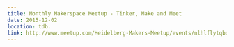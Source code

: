 ```yaml
---
title: Monthly Makerspace Meetup - Tinker, Make and Meet
date: 2015-12-02
location: tdb.
link: http://www.meetup.com/Heidelberg-Makers-Meetup/events/nlhlflytqbdb/
---
```


